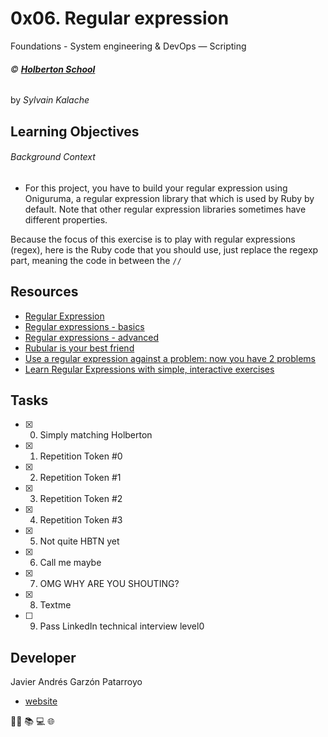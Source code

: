 # 0x06. Regular expression
Foundations - System engineering & DevOps ― Scripting

###### :copyright: **[Holberton School](https://www.holbertonschool.com/)**
by _Sylvain Kalache_

## Learning Objectives
###### Background Context
* For this project, you have to build your regular expression using Oniguruma, a regular expression library that which is used by Ruby by default. Note that other regular expression libraries sometimes have different properties.

Because the focus of this exercise is to play with regular expressions (regex), here is the Ruby code that you should use, just replace the regexp part, meaning the code in between the ```//```

## Resources
* [Regular Expression](https://intranet.hbtn.io/concepts/29)
* [Regular expressions - basics](https://www.slideshare.net/neha_jain/introducing-regular-expressions)
* [Regular expressions - advanced](https://www.slideshare.net/neha_jain/advanced-regular-expressions-80296518)
* [Rubular is your best friend](https://rubular.com/)
* [Use a regular expression against a problem: now you have 2 problems](https://blog.codinghorror.com/regular-expressions-now-you-have-two-problems/)
* [Learn Regular Expressions with simple, interactive exercises](https://regexone.com/)

## Tasks
* [x] 0. Simply matching Holberton
* [x] 1. Repetition Token #0
* [x] 2. Repetition Token #1
* [x] 3. Repetition Token #2
* [x] 4. Repetition Token #3
* [x] 5. Not quite HBTN yet
* [x] 6. Call me maybe
* [x] 7. OMG WHY ARE YOU SHOUTING?
* [x] 8. Textme
* [ ] 9. Pass LinkedIn technical interview level0

## Developer
Javier Andrés Garzón Patarroyo
- [website](https://tecnoayuda.co/)

:man_technologist: :books: :computer: :globe_with_meridians:
